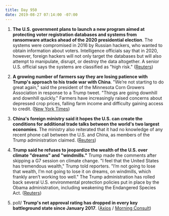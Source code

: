 ```yaml
---
title: Day 950
date: 2019-08-27 07:14:00 -07:00
---
```


1. **The U.S. government plans to launch a new program aimed at protecting voter registration databases and systems from ransomware attacks ahead of the 2020 presidential election**. The systems were compromised in 2016 by Russian hackers, who wanted to obtain information about voters. Intelligence officials say that in 2020, however, foreign hackers will not only target the databases but will also attempt to manipulate, disrupt, or destroy the data altogether. A senior U.S. official says the systems are classified as "high risk." ([Reuters](https://www.reuters.com/article/us-usa-cyber-election-exclusive-idUSKCN1VG222))

2. **A growing number of farmers say they are losing patience with Trump's approach to his trade war with China**. "We’re not starting to do great again," said the president of the Minnesota Corn Growers Association in response to a Trump tweet. "Things are going downhill and downhill quickly." Farmers have increasingly raised concerns about depressed crop prices, falling farm income and difficulty gaining access to credit. ([New York Times](https://www.nytimes.com/2019/08/27/us/politics/trump-farmers-china-trade.html))

3. **China's foreign ministry said it hopes the U.S. can create the conditions for additional trade talks between the world's two largest economies**. The ministry also reiterated that it had no knowledge of any recent phone call between the U.S. and China, as members of the Trump administration claimed. ([Reuters](https://www.reuters.com/article/us-usa-trade-china-idUSKCN1VH0MM))

4. **Trump said he refuses to jeopardize the wealth of the U.S. over climate "dreams" and "windmills."** Trump made the comments after skipping a G7 session on climate change. "I feel that the United States has tremendous wealth," Trump told reporters. "I’m not going to lose that wealth, I’m not going to lose it on dreams, on windmills, which frankly aren’t working too well." The Trump administration has rolled back several U.S. environmental protection policies put in place by the Obama administration, including weakening the Endangered Species Act. ([Reuters](https://www.reuters.com/article/us-g7-summit-trump-climatechange-idUSKCN1VG1RU))

5. poll/ **Trump's net approval rating has dropped in every key battleground state since January 2017**. ([Axios](https://www.axios.com/trump-approval-rating-swing-battleground-states-d6ffffe7-07e2-4398-90d6-14c1f97bf62c.html) / [Morning Consult](https://morningconsult.com/tracking-trump-2/))